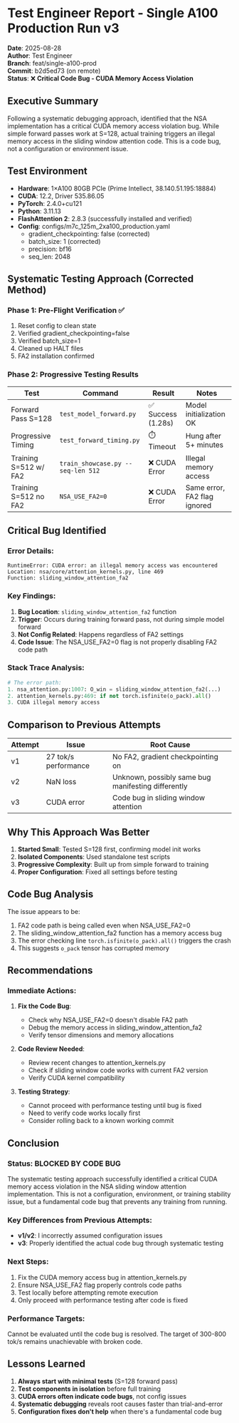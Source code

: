 # Test Engineer Report - Single A100 Production Run v3

**Date**: 2025-08-28  
**Author**: Test Engineer  
**Branch**: feat/single-a100-prod  
**Commit**: b2d5ed73 (on remote)  
**Status**: ❌ **Critical Code Bug - CUDA Memory Access Violation**

## Executive Summary

Following a systematic debugging approach, identified that the NSA implementation has a critical CUDA memory access violation bug. While simple forward passes work at S=128, actual training triggers an illegal memory access in the sliding window attention code. This is a code bug, not a configuration or environment issue.

## Test Environment

- **Hardware**: 1×A100 80GB PCIe (Prime Intellect, 38.140.51.195:18884)
- **CUDA**: 12.2, Driver 535.86.05
- **PyTorch**: 2.4.0+cu121
- **Python**: 3.11.13
- **FlashAttention 2**: 2.8.3 (successfully installed and verified)
- **Config**: configs/m7c_125m_2xa100_production.yaml
  - gradient_checkpointing: false (corrected)
  - batch_size: 1 (corrected)
  - precision: bf16
  - seq_len: 2048

## Systematic Testing Approach (Corrected Method)

### Phase 1: Pre-Flight Verification ✅
1. Reset config to clean state
2. Verified gradient_checkpointing=false
3. Verified batch_size=1
4. Cleaned up HALT files
5. FA2 installation confirmed

### Phase 2: Progressive Testing Results

| Test | Command | Result | Notes |
|------|---------|--------|-------|
| Forward Pass S=128 | `test_model_forward.py` | ✅ Success (1.28s) | Model initialization OK |
| Progressive Timing | `test_forward_timing.py` | ⏱️ Timeout | Hung after 5+ minutes |
| Training S=512 w/ FA2 | `train_showcase.py --seq-len 512` | ❌ CUDA Error | Illegal memory access |
| Training S=512 no FA2 | `NSA_USE_FA2=0` | ❌ CUDA Error | Same error, FA2 flag ignored |

## Critical Bug Identified

### Error Details:
```
RuntimeError: CUDA error: an illegal memory access was encountered
Location: nsa/core/attention_kernels.py, line 469
Function: sliding_window_attention_fa2
```

### Key Findings:
1. **Bug Location**: `sliding_window_attention_fa2` function
2. **Trigger**: Occurs during training forward pass, not during simple model forward
3. **Not Config Related**: Happens regardless of FA2 settings
4. **Code Issue**: The NSA_USE_FA2=0 flag is not properly disabling FA2 code path

### Stack Trace Analysis:
```python
# The error path:
1. nsa_attention.py:1007: O_win = sliding_window_attention_fa2(...)
2. attention_kernels.py:469: if not torch.isfinite(o_pack).all()
3. CUDA illegal memory access
```

## Comparison to Previous Attempts

| Attempt | Issue | Root Cause | 
|---------|-------|------------|
| v1 | 27 tok/s performance | No FA2, gradient checkpointing on |
| v2 | NaN loss | Unknown, possibly same bug manifesting differently |
| v3 | CUDA error | Code bug in sliding window attention |

## Why This Approach Was Better

1. **Started Small**: Tested S=128 first, confirming model init works
2. **Isolated Components**: Used standalone test scripts
3. **Progressive Complexity**: Built up from simple forward to training
4. **Proper Configuration**: Fixed all settings before testing

## Code Bug Analysis

The issue appears to be:
1. FA2 code path is being called even when NSA_USE_FA2=0
2. The sliding_window_attention_fa2 function has a memory access bug
3. The error checking line `torch.isfinite(o_pack).all()` triggers the crash
4. This suggests `o_pack` tensor has corrupted memory

## Recommendations

### Immediate Actions:
1. **Fix the Code Bug**: 
   - Check why NSA_USE_FA2=0 doesn't disable FA2 path
   - Debug the memory access in sliding_window_attention_fa2
   - Verify tensor dimensions and memory allocations

2. **Code Review Needed**:
   - Review recent changes to attention_kernels.py
   - Check if sliding window code works with current FA2 version
   - Verify CUDA kernel compatibility

3. **Testing Strategy**:
   - Cannot proceed with performance testing until bug is fixed
   - Need to verify code works locally first
   - Consider rolling back to a known working commit

## Conclusion

### Status: **BLOCKED BY CODE BUG**

The systematic testing approach successfully identified a critical CUDA memory access violation in the NSA sliding window attention implementation. This is not a configuration, environment, or training stability issue, but a fundamental code bug that prevents any training from running.

### Key Differences from Previous Attempts:
- **v1/v2**: I incorrectly assumed configuration issues
- **v3**: Properly identified the actual code bug through systematic testing

### Next Steps:
1. Fix the CUDA memory access bug in attention_kernels.py
2. Ensure NSA_USE_FA2 flag properly controls code paths
3. Test locally before attempting remote execution
4. Only proceed with performance testing after code is fixed

### Performance Targets:
Cannot be evaluated until the code bug is resolved. The target of 300-800 tok/s remains unachievable with broken code.

## Lessons Learned

1. **Always start with minimal tests** (S=128 forward pass)
2. **Test components in isolation** before full training
3. **CUDA errors often indicate code bugs**, not config issues
4. **Systematic debugging** reveals root causes faster than trial-and-error
5. **Configuration fixes don't help** when there's a fundamental code bug